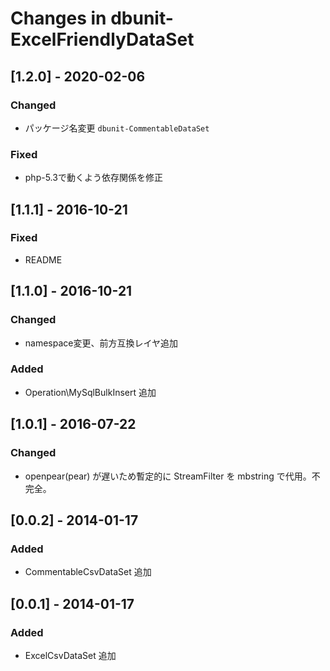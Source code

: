 # Changes in dbunit-ExcelFriendlyDataSet

## [1.2.0] - 2020-02-06
### Changed
- パッケージ名変更 `dbunit-CommentableDataSet`
### Fixed
- php-5.3で動くよう依存関係を修正

## [1.1.1] - 2016-10-21
### Fixed
- README

## [1.1.0] - 2016-10-21
### Changed
- namespace変更、前方互換レイヤ追加
### Added
- Operation\MySqlBulkInsert 追加

## [1.0.1] - 2016-07-22
### Changed
- openpear(pear) が遅いため暫定的に StreamFilter を mbstring で代用。不完全。

## [0.0.2] - 2014-01-17
### Added
- CommentableCsvDataSet 追加

## [0.0.1] - 2014-01-17
### Added
- ExcelCsvDataSet 追加
